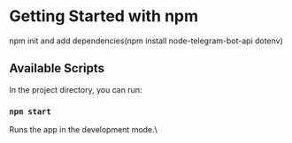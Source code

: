 # Getting Started with npm

npm init and add dependencies(npm install node-telegram-bot-api dotenv)

## Available Scripts

In the project directory, you can run:

### `npm start`

Runs the app in the development mode.\